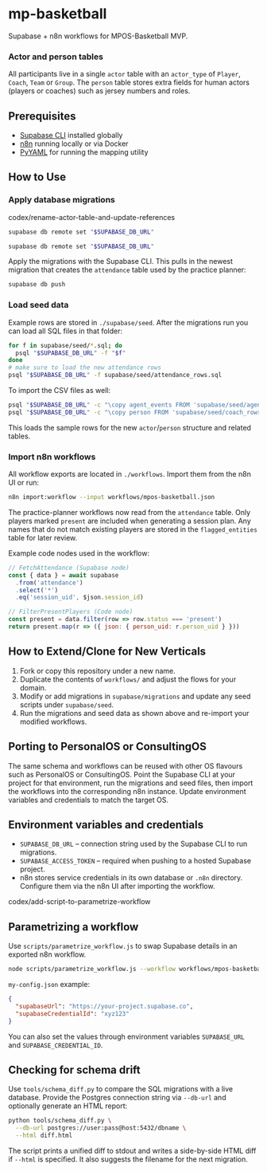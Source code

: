 # mp-basketball

Supabase + n8n workflows for MPOS-Basketball MVP.

### Actor and person tables

All participants live in a single `actor` table with an `actor_type` of `Player`,
`Coach`, `Team` or `Group`. The `person` table stores extra fields for human
actors (players or coaches) such as jersey numbers and roles.

## Prerequisites

- [Supabase CLI](https://supabase.com/docs/guides/cli) installed globally
- [n8n](https://n8n.io/) running locally or via Docker
- [PyYAML](https://pyyaml.org/) for running the mapping utility

## How to Use

### Apply database migrations

codex/rename-actor-table-and-update-references
   ```bash
   supabase db remote set "$SUPABASE_DB_URL"
   ```

```bash
supabase db remote set "$SUPABASE_DB_URL"
```

Apply the migrations with the Supabase CLI. This pulls in the newest migration that creates the
`attendance` table used by the practice planner:

```bash
supabase db push
```

### Load seed data

Example rows are stored in `./supabase/seed`. After the migrations run you can load all SQL files in that folder:

```bash
for f in supabase/seed/*.sql; do
  psql "$SUPABASE_DB_URL" -f "$f"
done
# make sure to load the new attendance rows
psql "$SUPABASE_DB_URL" -f supabase/seed/attendance_rows.sql
```

To import the CSV files as well:

```bash
psql "$SUPABASE_DB_URL" -c "\copy agent_events FROM 'supabase/seed/agent_events_rows.csv' CSV HEADER"
psql "$SUPABASE_DB_URL" -c "\copy person FROM 'supabase/seed/coach_rows.csv' CSV HEADER"
```

This loads the sample rows for the new `actor`/`person` structure and related tables.

### Import n8n workflows

All workflow exports are located in `./workflows`. Import them from the n8n UI or run:

```bash
n8n import:workflow --input workflows/mpos-basketball.json
```

The practice-planner workflows now read from the `attendance` table. Only players
marked `present` are included when generating a session plan. Any names that do
not match existing players are stored in the `flagged_entities` table for later
review.

Example code nodes used in the workflow:

```javascript
// FetchAttendance (Supabase node)
const { data } = await supabase
  .from('attendance')
  .select('*')
  .eq('session_uid', $json.session_id)

// FilterPresentPlayers (Code node)
const present = data.filter(row => row.status === 'present')
return present.map(r => ({ json: { person_uid: r.person_uid } }))
```

## How to Extend/Clone for New Verticals

1. Fork or copy this repository under a new name.
2. Duplicate the contents of `workflows/` and adjust the flows for your domain.
3. Modify or add migrations in `supabase/migrations` and update any seed scripts under `supabase/seed`.
4. Run the migrations and seed data as shown above and re-import your modified workflows.

## Porting to PersonalOS or ConsultingOS

The same schema and workflows can be reused with other OS flavours such as PersonalOS or ConsultingOS. Point the Supabase CLI at your project for that environment, run the migrations and seed files, then import the workflows into the corresponding n8n instance. Update environment variables and credentials to match the target OS.

## Environment variables and credentials

- `SUPABASE_DB_URL` – connection string used by the Supabase CLI to run migrations.
- `SUPABASE_ACCESS_TOKEN` – required when pushing to a hosted Supabase project.
- n8n stores service credentials in its own database or `.n8n` directory. Configure them via the n8n UI after importing the workflow.


codex/add-script-to-parametrize-workflow
## Parametrizing a workflow

Use `scripts/parametrize_workflow.js` to swap Supabase details in an exported n8n workflow.

```bash
node scripts/parametrize_workflow.js --workflow workflows/mpos-basketball.json --config my-config.json --output import.json
```

`my-config.json` example:

```json
{
  "supabaseUrl": "https://your-project.supabase.co",
  "supabaseCredentialId": "xyz123"
}
```

You can also set the values through environment variables `SUPABASE_URL` and `SUPABASE_CREDENTIAL_ID`.



## Checking for schema drift

Use `tools/schema_diff.py` to compare the SQL migrations with a live database.
Provide the Postgres connection string via `--db-url` and optionally generate an
HTML report:

```bash
python tools/schema_diff.py \
  --db-url postgres://user:pass@host:5432/dbname \
  --html diff.html
```

The script prints a unified diff to stdout and writes a side-by-side HTML diff if
`--html` is specified. It also suggests the filename for the next migration.

